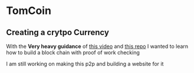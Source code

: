 # TomCoin
## Creating a crytpo Currency 

With the **Very heavy guidance** of [this video](https://www.youtube.com/watch?v=malwhCwEosk) and [this repo](https://www.youtube.com/watch?v=malwhCwEosk)
I wanted to learn how to build a block chain with proof of work checking

I am still working on making this p2p and building a website for it

